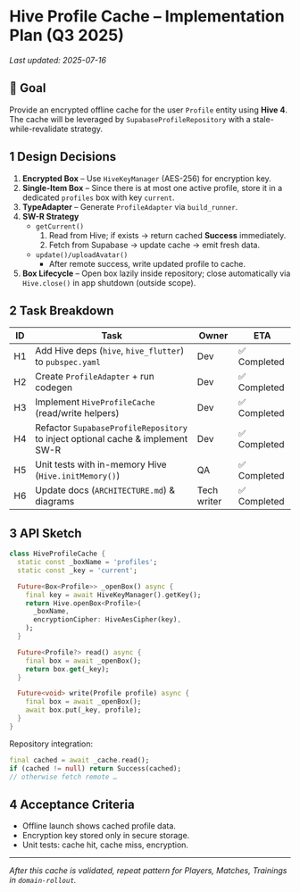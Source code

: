 # Hive Profile Cache – Implementation Plan (Q3 2025)

_Last updated: 2025-07-16_

## 🎯  Goal
Provide an encrypted offline cache for the user `Profile` entity using **Hive 4**. The cache will be leveraged by `SupabaseProfileRepository` with a stale-while-revalidate strategy.

## 1  Design Decisions
1. **Encrypted Box** – Use `HiveKeyManager` (AES-256) for encryption key.
2. **Single-Item Box** – Since there is at most one active profile, store it in a dedicated `profiles` box with key `current`.
3. **TypeAdapter** – Generate `ProfileAdapter` via `build_runner`.
4. **SW-R Strategy**
   * `getCurrent()`
     1. Read from Hive; if exists → return cached **Success** immediately.
     2. Fetch from Supabase → update cache → emit fresh data.
   * `update()/uploadAvatar()`
     * After remote success, write updated profile to cache.
5. **Box Lifecycle** – Open box lazily inside repository; close automatically via `Hive.close()` in app shutdown (outside scope).

## 2  Task Breakdown
| ID | Task | Owner | ETA |
|----|------|-------|-----|
| H1 | Add Hive deps (`hive`, `hive_flutter`) to `pubspec.yaml` | Dev | ✅ Completed |
| H2 | Create `ProfileAdapter` + run codegen | Dev | ✅ Completed |
| H3 | Implement `HiveProfileCache` (read/write helpers) | Dev | ✅ Completed |
| H4 | Refactor `SupabaseProfileRepository` to inject optional cache & implement SW-R | Dev | ✅ Completed |
| H5 | Unit tests with in-memory Hive (`Hive.initMemory()`) | QA | ✅ Completed |
| H6 | Update docs (`ARCHITECTURE.md`) & diagrams | Tech writer | ✅ Completed |

## 3  API Sketch
```dart
class HiveProfileCache {
  static const _boxName = 'profiles';
  static const _key = 'current';

  Future<Box<Profile>> _openBox() async {
    final key = await HiveKeyManager().getKey();
    return Hive.openBox<Profile>(
      _boxName,
      encryptionCipher: HiveAesCipher(key),
    );
  }

  Future<Profile?> read() async {
    final box = await _openBox();
    return box.get(_key);
  }

  Future<void> write(Profile profile) async {
    final box = await _openBox();
    await box.put(_key, profile);
  }
}
```

Repository integration:
```dart
final cached = await _cache.read();
if (cached != null) return Success(cached);
// otherwise fetch remote …
```

## 4  Acceptance Criteria
* Offline launch shows cached profile data.
* Encryption key stored only in secure storage.
* Unit tests: cache hit, cache miss, encryption.

---

_After this cache is validated, repeat pattern for Players, Matches, Trainings in `domain-rollout`._
